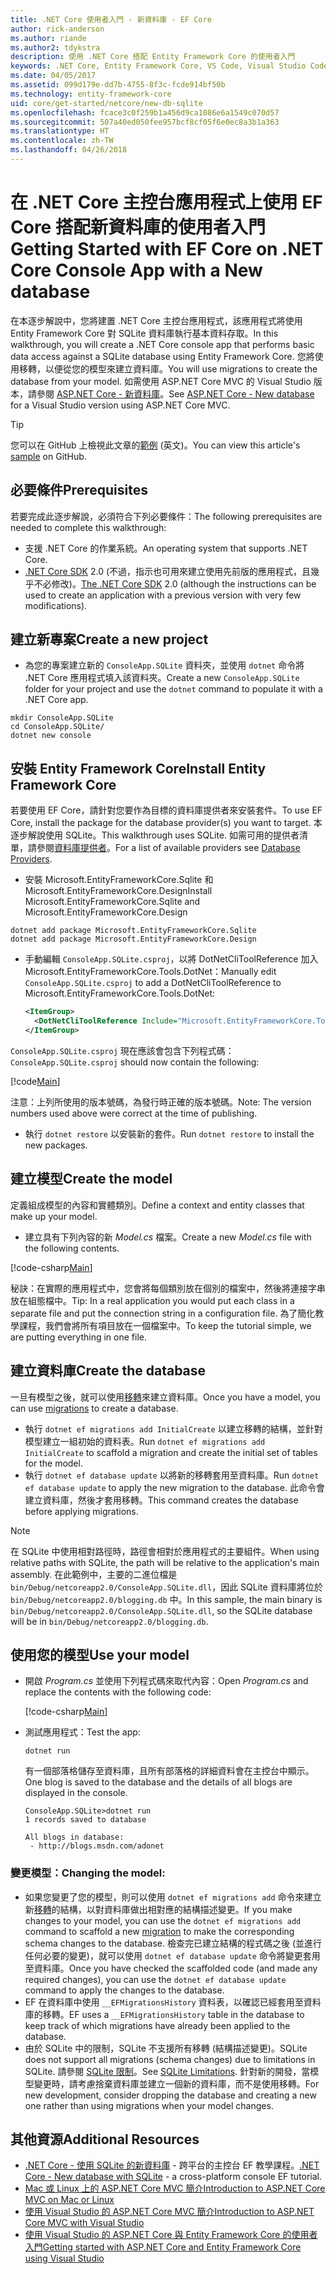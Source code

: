 ```yaml
---
title: .NET Core 使用者入門 - 新資料庫 - EF Core
author: rick-anderson
ms.author: riande
ms.author2: tdykstra
description: 使用 .NET Core 搭配 Entity Framework Core 的使用者入門
keywords: .NET Core, Entity Framework Core, VS Code, Visual Studio Code, Mac, Linux
ms.date: 04/05/2017
ms.assetid: 099d179e-dd7b-4755-8f3c-fcde914bf50b
ms.technology: entity-framework-core
uid: core/get-started/netcore/new-db-sqlite
ms.openlocfilehash: fcace3c0f259b1a456d9ca1086e6a1549c070d57
ms.sourcegitcommit: 507a40ed050fee957bcf8cf05f6e0ec8a3b1a363
ms.translationtype: HT
ms.contentlocale: zh-TW
ms.lasthandoff: 04/26/2018
---
```

# <a name="getting-started-with-ef-core-on-net-core-console-app-with-a-new-database"></a><span data-ttu-id="d3e29-104">在 .NET Core 主控台應用程式上使用 EF Core 搭配新資料庫的使用者入門</span><span class="sxs-lookup"><span data-stu-id="d3e29-104">Getting Started with EF Core on .NET Core Console App with a New database</span></span>

<span data-ttu-id="d3e29-105">在本逐步解說中，您將建置 .NET Core 主控台應用程式，該應用程式將使用 Entity Framework Core 對 SQLite 資料庫執行基本資料存取。</span><span class="sxs-lookup"><span data-stu-id="d3e29-105">In this walkthrough, you will create a .NET Core console app that performs basic data access against a SQLite database using Entity Framework Core.</span></span> <span data-ttu-id="d3e29-106">您將使用移轉，以便從您的模型來建立資料庫。</span><span class="sxs-lookup"><span data-stu-id="d3e29-106">You will use migrations to create the database from your model.</span></span> <span data-ttu-id="d3e29-107">如需使用 ASP.NET Core MVC 的 Visual Studio 版本，請參閱 [ASP.NET Core - 新資料庫](xref:core/get-started/aspnetcore/new-db)。</span><span class="sxs-lookup"><span data-stu-id="d3e29-107">See [ASP.NET Core - New database](xref:core/get-started/aspnetcore/new-db) for a Visual Studio version using ASP.NET Core MVC.</span></span>

> [!TIP]  
> <span data-ttu-id="d3e29-108">您可以在 GitHub 上檢視此文章的[範例](https://github.com/aspnet/EntityFramework.Docs/tree/master/samples/core/GetStarted/NetCore/ConsoleApp.SQLite) \(英文\)。</span><span class="sxs-lookup"><span data-stu-id="d3e29-108">You can view this article's [sample](https://github.com/aspnet/EntityFramework.Docs/tree/master/samples/core/GetStarted/NetCore/ConsoleApp.SQLite) on GitHub.</span></span>

## <a name="prerequisites"></a><span data-ttu-id="d3e29-109">必要條件</span><span class="sxs-lookup"><span data-stu-id="d3e29-109">Prerequisites</span></span>

<span data-ttu-id="d3e29-110">若要完成此逐步解說，必須符合下列必要條件：</span><span class="sxs-lookup"><span data-stu-id="d3e29-110">The following prerequisites are needed to complete this walkthrough:</span></span>
* <span data-ttu-id="d3e29-111">支援 .NET Core 的作業系統。</span><span class="sxs-lookup"><span data-stu-id="d3e29-111">An operating system that supports .NET Core.</span></span>
* <span data-ttu-id="d3e29-112">[.NET Core SDK](https://www.microsoft.com/net/core) 2.0 (不過，指示也可用來建立使用先前版的應用程式，且幾乎不必修改)。</span><span class="sxs-lookup"><span data-stu-id="d3e29-112">[The .NET Core SDK](https://www.microsoft.com/net/core) 2.0 (although the instructions can be used to create an application with a previous version with very few modifications).</span></span>

## <a name="create-a-new-project"></a><span data-ttu-id="d3e29-113">建立新專案</span><span class="sxs-lookup"><span data-stu-id="d3e29-113">Create a new project</span></span>

* <span data-ttu-id="d3e29-114">為您的專案建立新的 `ConsoleApp.SQLite` 資料夾，並使用 `dotnet` 命令將 .NET Core 應用程式填入該資料夾。</span><span class="sxs-lookup"><span data-stu-id="d3e29-114">Create a new `ConsoleApp.SQLite` folder for your project and use the `dotnet` command to populate it with a .NET Core app.</span></span>

``` Console
mkdir ConsoleApp.SQLite
cd ConsoleApp.SQLite/
dotnet new console
```

## <a name="install-entity-framework-core"></a><span data-ttu-id="d3e29-115">安裝 Entity Framework Core</span><span class="sxs-lookup"><span data-stu-id="d3e29-115">Install Entity Framework Core</span></span>

<span data-ttu-id="d3e29-116">若要使用 EF Core，請針對您要作為目標的資料庫提供者來安裝套件。</span><span class="sxs-lookup"><span data-stu-id="d3e29-116">To use EF Core, install the package for the database provider(s) you want to target.</span></span> <span data-ttu-id="d3e29-117">本逐步解說使用 SQLite。</span><span class="sxs-lookup"><span data-stu-id="d3e29-117">This walkthrough uses SQLite.</span></span> <span data-ttu-id="d3e29-118">如需可用的提供者清單，請參閱[資料庫提供者](../../providers/index.md)。</span><span class="sxs-lookup"><span data-stu-id="d3e29-118">For a list of available providers see [Database Providers](../../providers/index.md).</span></span>

* <span data-ttu-id="d3e29-119">安裝 Microsoft.EntityFrameworkCore.Sqlite 和 Microsoft.EntityFrameworkCore.Design</span><span class="sxs-lookup"><span data-stu-id="d3e29-119">Install Microsoft.EntityFrameworkCore.Sqlite and Microsoft.EntityFrameworkCore.Design</span></span>

``` Console
dotnet add package Microsoft.EntityFrameworkCore.Sqlite
dotnet add package Microsoft.EntityFrameworkCore.Design
```

* <span data-ttu-id="d3e29-120">手動編輯 `ConsoleApp.SQLite.csproj`，以將 DotNetCliToolReference 加入 Microsoft.EntityFrameworkCore.Tools.DotNet：</span><span class="sxs-lookup"><span data-stu-id="d3e29-120">Manually edit `ConsoleApp.SQLite.csproj` to add a DotNetCliToolReference to Microsoft.EntityFrameworkCore.Tools.DotNet:</span></span>

  ``` xml
  <ItemGroup>
    <DotNetCliToolReference Include="Microsoft.EntityFrameworkCore.Tools.DotNet" Version="2.0.0" />
  </ItemGroup>
  ```

<span data-ttu-id="d3e29-121">`ConsoleApp.SQLite.csproj` 現在應該會包含下列程式碼：</span><span class="sxs-lookup"><span data-stu-id="d3e29-121">`ConsoleApp.SQLite.csproj` should now contain the following:</span></span>

[!code[Main](../../../../samples/core/GetStarted/NetCore/ConsoleApp.SQLite/ConsoleApp.SQLite.csproj)]

 <span data-ttu-id="d3e29-122">注意：上列所使用的版本號碼，為發行時正確的版本號碼。</span><span class="sxs-lookup"><span data-stu-id="d3e29-122">Note: The version numbers used above were correct at the time of publishing.</span></span>

*  <span data-ttu-id="d3e29-123">執行 `dotnet restore` 以安裝新的套件。</span><span class="sxs-lookup"><span data-stu-id="d3e29-123">Run `dotnet restore` to install the new packages.</span></span>

## <a name="create-the-model"></a><span data-ttu-id="d3e29-124">建立模型</span><span class="sxs-lookup"><span data-stu-id="d3e29-124">Create the model</span></span>

<span data-ttu-id="d3e29-125">定義組成模型的內容和實體類別。</span><span class="sxs-lookup"><span data-stu-id="d3e29-125">Define a context and entity classes that make up your model.</span></span>

* <span data-ttu-id="d3e29-126">建立具有下列內容的新 *Model.cs* 檔案。</span><span class="sxs-lookup"><span data-stu-id="d3e29-126">Create a new *Model.cs* file with the following contents.</span></span>

[!code-csharp[Main](../../../../samples/core/GetStarted/NetCore/ConsoleApp.SQLite/Model.cs)]

<span data-ttu-id="d3e29-127">秘訣：在實際的應用程式中，您會將每個類別放在個別的檔案中，然後將連接字串放在組態檔中。</span><span class="sxs-lookup"><span data-stu-id="d3e29-127">Tip: In a real application you would put each class in a separate file and put the connection string in a configuration file.</span></span> <span data-ttu-id="d3e29-128">為了簡化教學課程，我們會將所有項目放在一個檔案中。</span><span class="sxs-lookup"><span data-stu-id="d3e29-128">To keep the tutorial simple, we are putting everything in one file.</span></span>

## <a name="create-the-database"></a><span data-ttu-id="d3e29-129">建立資料庫</span><span class="sxs-lookup"><span data-stu-id="d3e29-129">Create the database</span></span>

<span data-ttu-id="d3e29-130">一旦有模型之後，就可以使用[移轉](https://docs.microsoft.com/aspnet/core/data/ef-mvc/migrations#introduction-to-migrations)來建立資料庫。</span><span class="sxs-lookup"><span data-stu-id="d3e29-130">Once you have a model, you can use [migrations](https://docs.microsoft.com/aspnet/core/data/ef-mvc/migrations#introduction-to-migrations) to create a database.</span></span>

* <span data-ttu-id="d3e29-131">執行 `dotnet ef migrations add InitialCreate` 以建立移轉的結構，並針對模型建立一組初始的資料表。</span><span class="sxs-lookup"><span data-stu-id="d3e29-131">Run `dotnet ef migrations add InitialCreate` to scaffold a migration and create the initial set of tables for the model.</span></span>
* <span data-ttu-id="d3e29-132">執行 `dotnet ef database update` 以將新的移轉套用至資料庫。</span><span class="sxs-lookup"><span data-stu-id="d3e29-132">Run `dotnet ef database update` to apply the new migration to the database.</span></span> <span data-ttu-id="d3e29-133">此命令會建立資料庫，然後才套用移轉。</span><span class="sxs-lookup"><span data-stu-id="d3e29-133">This command creates the database before applying migrations.</span></span>

> [!NOTE]  
> <span data-ttu-id="d3e29-134">在 SQLite 中使用相對路徑時，路徑會相對於應用程式的主要組件。</span><span class="sxs-lookup"><span data-stu-id="d3e29-134">When using relative paths with SQLite, the path will be relative to the application's main assembly.</span></span> <span data-ttu-id="d3e29-135">在此範例中，主要的二進位檔是 `bin/Debug/netcoreapp2.0/ConsoleApp.SQLite.dll`，因此 SQLite 資料庫將位於 `bin/Debug/netcoreapp2.0/blogging.db` 中。</span><span class="sxs-lookup"><span data-stu-id="d3e29-135">In this sample, the main binary is `bin/Debug/netcoreapp2.0/ConsoleApp.SQLite.dll`, so the SQLite database will be in `bin/Debug/netcoreapp2.0/blogging.db`.</span></span>

## <a name="use-your-model"></a><span data-ttu-id="d3e29-136">使用您的模型</span><span class="sxs-lookup"><span data-stu-id="d3e29-136">Use your model</span></span>

* <span data-ttu-id="d3e29-137">開啟 *Program.cs* 並使用下列程式碼來取代內容：</span><span class="sxs-lookup"><span data-stu-id="d3e29-137">Open *Program.cs* and replace the contents with the following code:</span></span>

  [!code-csharp[Main](../../../../samples/core/GetStarted/NetCore/ConsoleApp.SQLite/Program.cs)]

* <span data-ttu-id="d3e29-138">測試應用程式：</span><span class="sxs-lookup"><span data-stu-id="d3e29-138">Test the app:</span></span>

  `dotnet run`

  <span data-ttu-id="d3e29-139">有一個部落格儲存至資料庫，且所有部落格的詳細資料會在主控台中顯示。</span><span class="sxs-lookup"><span data-stu-id="d3e29-139">One blog is saved to the database and the details of all blogs are displayed in the console.</span></span>

  ``` Console
  ConsoleApp.SQLite>dotnet run
  1 records saved to database

  All blogs in database:
   - http://blogs.msdn.com/adonet
  ```

### <a name="changing-the-model"></a><span data-ttu-id="d3e29-140">變更模型：</span><span class="sxs-lookup"><span data-stu-id="d3e29-140">Changing the model:</span></span>

- <span data-ttu-id="d3e29-141">如果您變更了您的模型，則可以使用 `dotnet ef migrations add` 命令來建立新[移轉](https://docs.microsoft.com/aspnet/core/data/ef-mvc/migrations#introduction-to-migrations)的結構，以對資料庫做出相對應的結構描述變更。</span><span class="sxs-lookup"><span data-stu-id="d3e29-141">If you make changes to your model, you can use the `dotnet ef migrations add` command to scaffold a new [migration](https://docs.microsoft.com/aspnet/core/data/ef-mvc/migrations#introduction-to-migrations)  to make the corresponding schema changes to the database.</span></span> <span data-ttu-id="d3e29-142">檢查完已建立結構的程式碼之後 (並進行任何必要的變更)，就可以使用 `dotnet ef database update` 命令將變更套用至資料庫。</span><span class="sxs-lookup"><span data-stu-id="d3e29-142">Once you have checked the scaffolded code (and made any required changes), you can use the `dotnet ef database update` command to apply the changes to the database.</span></span>
- <span data-ttu-id="d3e29-143">EF 在資料庫中使用 `__EFMigrationsHistory` 資料表，以確認已經套用至資料庫的移轉。</span><span class="sxs-lookup"><span data-stu-id="d3e29-143">EF uses a `__EFMigrationsHistory` table in the database to keep track of which migrations have already been applied to the database.</span></span>
- <span data-ttu-id="d3e29-144">由於 SQLite 中的限制，SQLite 不支援所有移轉 (結構描述變更)。</span><span class="sxs-lookup"><span data-stu-id="d3e29-144">SQLite does not support all migrations (schema changes) due to limitations in SQLite.</span></span> <span data-ttu-id="d3e29-145">請參閱 [SQLite 限制](../../providers/sqlite/limitations.md)。</span><span class="sxs-lookup"><span data-stu-id="d3e29-145">See [SQLite Limitations](../../providers/sqlite/limitations.md).</span></span> <span data-ttu-id="d3e29-146">針對新的開發，當模型變更時，請考慮捨棄資料庫並建立一個新的資料庫，而不是使用移轉。</span><span class="sxs-lookup"><span data-stu-id="d3e29-146">For new development, consider dropping the database and creating a new one rather than using migrations when your model changes.</span></span>

## <a name="additional-resources"></a><span data-ttu-id="d3e29-147">其他資源</span><span class="sxs-lookup"><span data-stu-id="d3e29-147">Additional Resources</span></span>

* <span data-ttu-id="d3e29-148">[.NET Core - 使用 SQLite 的新資料庫](xref:core/get-started/netcore/new-db-sqlite) - 跨平台的主控台 EF 教學課程。</span><span class="sxs-lookup"><span data-stu-id="d3e29-148">[.NET Core - New database with SQLite](xref:core/get-started/netcore/new-db-sqlite) -  a cross-platform console EF tutorial.</span></span>
* [<span data-ttu-id="d3e29-149">Mac 或 Linux 上的 ASP.NET Core MVC 簡介</span><span class="sxs-lookup"><span data-stu-id="d3e29-149">Introduction to ASP.NET Core MVC on Mac or Linux</span></span>](https://docs.microsoft.com/aspnet/core/tutorials/first-mvc-app-xplat/index)
* [<span data-ttu-id="d3e29-150">使用 Visual Studio 的 ASP.NET Core MVC 簡介</span><span class="sxs-lookup"><span data-stu-id="d3e29-150">Introduction to ASP.NET Core MVC with Visual Studio</span></span>](https://docs.microsoft.com/aspnet/core/tutorials/first-mvc-app/index)
* [<span data-ttu-id="d3e29-151">使用 Visual Studio 的 ASP.NET Core 與 Entity Framework Core 的使用者入門</span><span class="sxs-lookup"><span data-stu-id="d3e29-151">Getting started with ASP.NET Core and Entity Framework Core using Visual Studio</span></span>](https://docs.microsoft.com/aspnet/core/data/ef-mvc/index)
